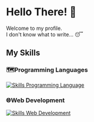 # Hello There!   👋
Welcome to my profile. <br/>
I don't know what to write... 😴

## My Skills

### 🗺️Programming Languages
[![Skills Programming Language](https://skillicons.dev/icons?i=cs,py)](https://skillicons.dev)

### 🌐Web Development
[![Skills Web Development](https://skillicons.dev/icons?i=dotnet,vue)](https://skillicons.dev)
